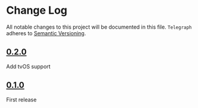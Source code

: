 # Change Log
All notable changes to this project will be documented in this file.
`Telegraph` adheres to [Semantic Versioning](http://semver.org/).

## [0.2.0](https://github.com/Building42/Telegraph/releases/tag/0.2.0)
Add tvOS support

## [0.1.0](https://github.com/Building42/Telegraph/releases/tag/0.1.0)
First release
